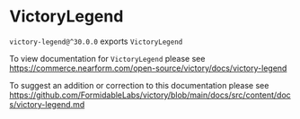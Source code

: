 # VictoryLegend

`victory-legend@^30.0.0` exports `VictoryLegend`

To view documentation for `VictoryLegend` please see https://commerce.nearform.com/open-source/victory/docs/victory-legend

To suggest an addition or correction to this documentation please see https://github.com/FormidableLabs/victory/blob/main/docs/src/content/docs/victory-legend.md
